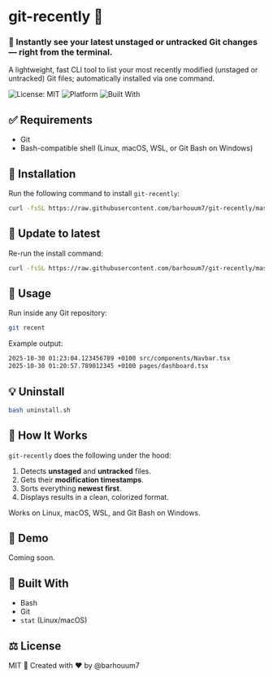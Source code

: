 # git-recently 🧠

### 🧠 Instantly see your latest unstaged or untracked Git changes — right from the terminal.

A lightweight, fast CLI tool to list your most recently modified (unstaged or untracked) Git files; automatically installed via one command.

![License: MIT](https://img.shields.io/badge/License-MIT-green.svg)
![Platform](https://img.shields.io/badge/platform-Linux%20%7C%20macOS%20%7C%20WSL%20%7C%20Git%20Bash-blue)
![Built With](https://img.shields.io/badge/built%20with-Bash-yellow)

## ✅ Requirements
- Git
- Bash-compatible shell (Linux, macOS, WSL, or Git Bash on Windows)

## 🚀 Installation
Run the following command to install `git-recently`:
```bash
curl -fsSL https://raw.githubusercontent.com/barhouum7/git-recently/master/install.sh | bash
```

## 🔄 Update to latest
Re-run the install command:
```bash
curl -fsSL https://raw.githubusercontent.com/barhouum7/git-recently/master/install.sh | bash
```

## 🧩 Usage
Run inside any Git repository:
```bash
git recent
```

Example output:
```bash
2025-10-30 01:23:04.123456789 +0100 src/components/Navbar.tsx
2025-10-30 01:20:57.789012345 +0100 pages/dashboard.tsx
```

## 💡 Uninstall
```bash
bash uninstall.sh
```

## 🧱 How It Works

`git-recently` does the following under the hood:
1. Detects **unstaged** and **untracked** files.
2. Gets their **modification timestamps**.
3. Sorts everything **newest first**.
4. Displays results in a clean, colorized format.

Works on Linux, macOS, WSL, and Git Bash on Windows.

## 📸 Demo
Coming soon.

## 🧠 Built With
- Bash
- Git
- `stat` (Linux/macOS)

## ⚖️ License

MIT 📜 Created with ❤️ by @barhouum7
